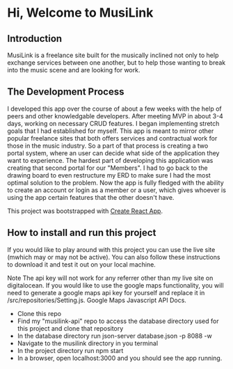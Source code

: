 # Hi, Welcome to MusiLink

## Introduction

MusiLink is a freelance site built for the musically inclined not only to help exchange services between one another, but to help those wanting to break into the music scene and are looking for work.

## The Development Process

I developed this app over the course of about a few weeks with the help of peers and other knowledgable developers. After meeting MVP in about 3-4 days, working on necessary CRUD features. I began implementing stretch goals that I had established for myself. This app is meant to mirror other popular freelance sites that both offers services and contractual work for those in the music industry. So a part of that process is creating a two portal system, where an user can decide what side of the application they want to experience. The hardest part of developing this application was creating that second portal for our "Members". I had to go back to the drawing board to even restructure my ERD to make sure I had the most optimal solution to the problem. Now the app is fully fledged with the ability to create an account or login as a member or a user, which gives whoever is using the app certain features that the other doesn't have.

This project was bootstrapped with [Create React App](https://github.com/facebook/create-react-app).

## How to install and run this project

If you would like to play around with this project you can use the live site (mwhich may or may not be active). You can also follow these instructions to download it and test it out on your local machine.

Note The api key will not work for any referrer other than my live site on digitalocean. If you would like to use the google maps functionality, you will need to generate a google maps api key for yourself and replace it in /src/repositories/Setting.js. Google Maps Javascript API Docs.

- Clone this repo
- Find my "musilink-api" repo to access the database directory used for this project and clone that repository
- In the database directory run json-server database.json -p 8088 -w
- Navigate to the musilink directory in you terminal
- In the project directory run npm start
- In a browser, open localhost:3000 and you should see the app running.

